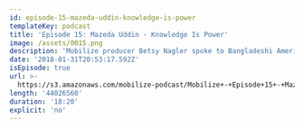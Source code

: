 ```yaml
---
id: episode-15-mazeda-uddin-knowledge-is-power
templateKey: podcast
title: 'Episode 15: Mazeda Uddin - Knowledge Is Power'
image: /assets/0015.png
description: 'Mobilize producer Betsy Nagler spoke to Bangladeshi American community organizer Mazeda Uddin about her work, including organizing World Hijab Day, defending an immigrant from ICE, and leading a multicultural contingent to help shut down JFK in response to the first #MuslimBan.'
date: '2018-01-31T20:53:17.592Z'
isEpisode: true
url: >-
  https://s3.amazonaws.com/mobilize-podcast/Mobilize+-+Episode+15+-+Mazeda+Uddin%3A+Knowledge+Is+Power.mp3
length: '44026560'
duration: '18:20'
explicit: 'no'
---
```

